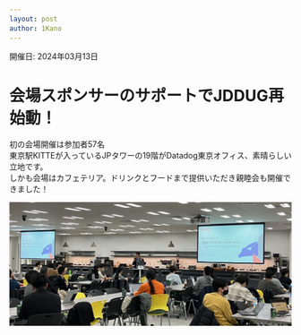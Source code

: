 ```yaml
---
layout: post
author: 1Kano
---
```


開催日: 2024年03月13日

# 会場スポンサーのサポートでJDDUG再始動！

初の会場開催は参加者57名  
東京駅KITTEが入っているJPタワーの19階がDatadog東京オフィス、素晴らしい立地です。  
しかも会場はカフェテリア。ドリンクとフードまで提供いただき親睦会も開催できました！  

![Alt text for broken image link](/assets/images/meetup03.png)


